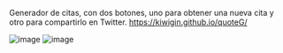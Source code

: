Generador de citas, con dos botones, uno para obtener una nueva cita y otro para compartirlo en Twitter.
https://kiwigin.github.io/quoteG/

![image](https://github.com/KiwiGin/quoteG/assets/121894859/f246883f-488b-4a7c-aaf6-1fa0a2193fb3)
![image](https://github.com/KiwiGin/quoteG/assets/121894859/b02645ec-fc7f-4b02-acab-f236bf28f74d)
